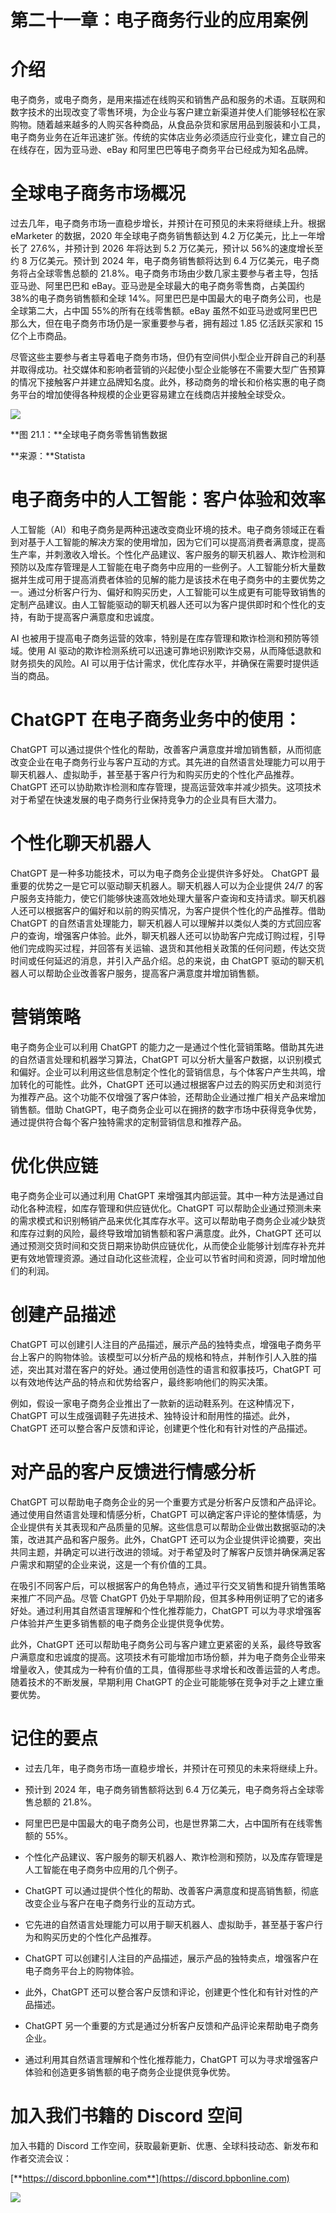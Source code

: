 # 第二十一章：电子商务行业的应用案例

# 介绍

电子商务，或电子商务，是用来描述在线购买和销售产品和服务的术语。互联网和数字技术的出现改变了零售环境，为企业与客户建立新渠道并使人们能够轻松在家购物。随着越来越多的人购买各种商品，从食品杂货和家居用品到服装和小工具，电子商务业务在近年迅速扩张。传统的实体店业务必须适应行业变化，建立自己的在线存在，因为亚马逊、eBay 和阿里巴巴等电子商务平台已经成为知名品牌。

# 全球电子商务市场概况

过去几年，电子商务市场一直稳步增长，并预计在可预见的未来将继续上升。根据 eMarketer 的数据，2020 年全球电子商务销售额达到 4.2 万亿美元，比上一年增长了 27.6%，并预计到 2026 年将达到 5.2 万亿美元，预计以 56%的速度增长至约 8 万亿美元。预计到 2024 年，电子商务销售额将达到 6.4 万亿美元，电子商务将占全球零售总额的 21.8%。电子商务市场由少数几家主要参与者主导，包括亚马逊、阿里巴巴和 eBay。亚马逊是全球最大的电子商务零售商，占美国约 38%的电子商务销售额和全球 14%。阿里巴巴是中国最大的电子商务公司，也是全球第二大，占中国 55%的所有在线零售额。eBay 虽然不如亚马逊或阿里巴巴那么大，但在电子商务市场仍是一家重要参与者，拥有超过 1.85 亿活跃买家和 15 亿个上市商品。

尽管这些主要参与者主导着电子商务市场，但仍有空间供小型企业开辟自己的利基并取得成功。社交媒体和影响者营销的兴起使小型企业能够在不需要大型广告预算的情况下接触客户并建立品牌知名度。此外，移动商务的增长和价格实惠的电子商务平台的增加使得各种规模的企业更容易建立在线商店并接触全球受众。

![](img/Figure-21.1.jpg)

**图 21.1：**全球电子商务零售销售数据

**来源：**Statista

# 电子商务中的人工智能：客户体验和效率

人工智能（AI）和电子商务是两种迅速改变商业环境的技术。电子商务领域正在看到对基于人工智能的解决方案的使用增加，因为它们可以提高消费者满意度，提高生产率，并刺激收入增长。个性化产品建议、客户服务的聊天机器人、欺诈检测和预防以及库存管理是人工智能在电子商务中应用的一些例子。人工智能分析大量数据并生成可用于提高消费者体验的见解的能力是该技术在电子商务中的主要优势之一。通过分析客户行为、偏好和购买历史，人工智能可以生成更有可能导致销售的定制产品建议。由人工智能驱动的聊天机器人还可以为客户提供即时和个性化的支持，有助于提高客户满意度和忠诚度。

AI 也被用于提高电子商务运营的效率，特别是在库存管理和欺诈检测和预防等领域。使用 AI 驱动的欺诈检测系统可以迅速可靠地识别欺诈交易，从而降低退款和财务损失的风险。AI 可以用于估计需求，优化库存水平，并确保在需要时提供适当的商品。

# ChatGPT 在电子商务业务中的使用：

ChatGPT 可以通过提供个性化的帮助，改善客户满意度并增加销售额，从而彻底改变企业在电子商务行业与客户互动的方式。其先进的自然语言处理能力可以用于聊天机器人、虚拟助手，甚至基于客户行为和购买历史的个性化产品推荐。ChatGPT 还可以协助欺诈检测和库存管理，提高运营效率并减少损失。这项技术对于希望在快速发展的电子商务行业保持竞争力的企业具有巨大潜力。

# 个性化聊天机器人

ChatGPT 是一种多功能技术，可以为电子商务企业提供许多好处。 ChatGPT 最重要的优势之一是它可以驱动聊天机器人。聊天机器人可以为企业提供 24/7 的客户服务支持能力，使它们能够快速高效地处理大量客户查询和支持请求。聊天机器人还可以根据客户的偏好和以前的购买情况，为客户提供个性化的产品推荐。借助 ChatGPT 的自然语言处理能力，聊天机器人可以理解并以类似人类的方式回应客户的查询，增强客户体验。此外，聊天机器人还可以协助客户完成订购过程，引导他们完成购买过程，并回答有关运输、退货和其他相关政策的任何问题，传达交货时间或任何延迟的消息，并引入产品介绍。总的来说，由 ChatGPT 驱动的聊天机器人可以帮助企业改善客户服务，提高客户满意度并增加销售额。

# 营销策略

电子商务企业可以利用 ChatGPT 的能力之一是通过个性化营销策略。借助其先进的自然语言处理和机器学习算法，ChatGPT 可以分析大量客户数据，以识别模式和偏好。企业可以利用这些信息制定个性化的营销信息，与个体客户产生共鸣，增加转化的可能性。此外，ChatGPT 还可以通过根据客户过去的购买历史和浏览行为推荐产品。这个功能不仅增强了客户体验，还帮助企业通过推广相关产品来增加销售额。借助 ChatGPT，电子商务企业可以在拥挤的数字市场中获得竞争优势，通过提供符合每个客户独特需求的定制营销信息和推荐产品。

# 优化供应链

电子商务企业可以通过利用 ChatGPT 来增强其内部运营。其中一种方法是通过自动化各种流程，如库存管理和供应链优化。ChatGPT 可以帮助企业通过预测未来的需求模式和识别畅销产品来优化其库存水平。这可以帮助电子商务企业减少缺货和库存过剩的风险，最终导致增加销售额和客户满意度。此外，ChatGPT 还可以通过预测交货时间和交货日期来协助供应链优化，从而使企业能够计划库存补充并更有效地管理资源。通过自动化这些流程，企业可以节省时间和资源，同时增加他们的利润。

# 创建产品描述

ChatGPT 可以创建引人注目的产品描述，展示产品的独特卖点，增强电子商务平台上客户的购物体验。该模型可以分析产品的规格和特点，并制作引人入胜的描述，突出其对潜在客户的好处。通过使用创造性的语言和叙事技巧，ChatGPT 可以有效地传达产品的特点和优势给客户，最终影响他们的购买决策。

例如，假设一家电子商务企业推出了一款新的运动鞋系列。在这种情况下，ChatGPT 可以生成强调鞋子先进技术、独特设计和耐用性的描述。此外，ChatGPT 还可以整合客户反馈和评论，创建更个性化和有针对性的产品描述。

# 对产品的客户反馈进行情感分析

ChatGPT 可以帮助电子商务企业的另一个重要方式是分析客户反馈和产品评论。通过使用自然语言处理和情感分析，ChatGPT 可以确定客户评论的整体情感，为企业提供有关其表现和产品质量的见解。这些信息可以帮助企业做出数据驱动的决策，改进其产品和客户服务。此外，ChatGPT 还可以为企业提供评论摘要，突出共同主题，并确定可以进行改进的领域。对于希望及时了解客户反馈并确保满足客户需求和期望的企业来说，这是一个有价值的工具。

在吸引不同客户后，可以根据客户的角色特点，通过平行交叉销售和提升销售策略来推广不同产品。尽管 ChatGPT 仍处于早期阶段，但其多种用例证明了它的诸多好处。通过利用其自然语言理解和个性化推荐能力，ChatGPT 可以为寻求增强客户体验并产生更多销售额的电子商务企业提供竞争优势。

此外，ChatGPT 还可以帮助电子商务公司与客户建立更紧密的关系，最终导致客户满意度和忠诚度的提高。这项技术有可能增加市场份额，并为电子商务企业带来增量收入，使其成为一种有价值的工具，值得那些寻求增长和改善运营的人考虑。随着技术的不断发展，早期利用 ChatGPT 的企业可能能够在竞争对手之上建立重要优势。

# 记住的要点

+   过去几年，电子商务市场一直稳步增长，并预计在可预见的未来将继续上升。

+   预计到 2024 年，电子商务销售额将达到 6.4 万亿美元，电子商务将占全球零售总额的 21.8%。

+   阿里巴巴是中国最大的电子商务公司，也是世界第二大，占中国所有在线零售额的 55%。

+   个性化产品建议、客户服务的聊天机器人、欺诈检测和预防，以及库存管理是人工智能在电子商务中应用的几个例子。

+   ChatGPT 可以通过提供个性化的帮助、改善客户满意度和提高销售额，彻底改变企业与客户在电子商务行业的互动方式。

+   它先进的自然语言处理能力可以用于聊天机器人、虚拟助手，甚至基于客户行为和购买历史的个性化产品推荐。

+   ChatGPT 可以创建引人注目的产品描述，展示产品的独特卖点，增强客户在电子商务平台上的购物体验。

+   此外，ChatGPT 还可以整合客户反馈和评论，创建更个性化和有针对性的产品描述。

+   ChatGPT 另一个重要的方式是通过分析客户反馈和产品评论来帮助电子商务企业。

+   通过利用其自然语言理解和个性化推荐能力，ChatGPT 可以为寻求增强客户体验和创造更多销售额的电子商务企业提供竞争优势。

# 加入我们书籍的 Discord 空间

加入书籍的 Discord 工作空间，获取最新更新、优惠、全球科技动态、新发布和作者交流会议：

[**https://discord.bpbonline.com**](https://discord.bpbonline.com)

![](img/dis.jpg)
